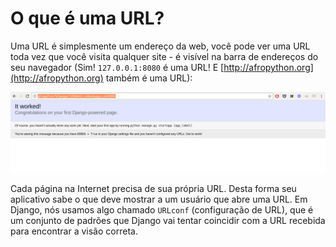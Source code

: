 # O que é uma URL?

Uma URL é simplesmente um endereço da web, você pode ver uma URL toda vez que você visita qualquer site - é visível na barra de endereços do seu navegador (Sim! `127.0.0.1:8080` é uma URL! E [http://afropython.org](http://afropython.org) também é uma URL):

![Site rodando](urls/servidor_rodando.png)

Cada página na Internet precisa de sua própria URL. Desta forma seu aplicativo sabe o que deve mostrar a um usuário que abre uma URL. Em Django, nós usamos algo chamado `URLconf` (configuração de URL), que é um conjunto de padrões que Django vai tentar coincidir com a URL recebida para encontrar a visão correta.
